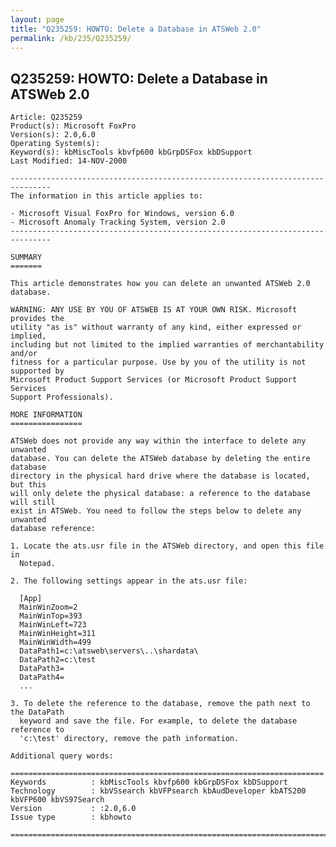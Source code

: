 ```yaml
---
layout: page
title: "Q235259: HOWTO: Delete a Database in ATSWeb 2.0"
permalink: /kb/235/Q235259/
---
```


## Q235259: HOWTO: Delete a Database in ATSWeb 2.0

	Article: Q235259
	Product(s): Microsoft FoxPro
	Version(s): 2.0,6.0
	Operating System(s): 
	Keyword(s): kbMiscTools kbvfp600 kbGrpDSFox kbDSupport
	Last Modified: 14-NOV-2000
	
	-------------------------------------------------------------------------------
	The information in this article applies to:
	
	- Microsoft Visual FoxPro for Windows, version 6.0 
	- Microsoft Anomaly Tracking System, version 2.0 
	-------------------------------------------------------------------------------
	
	SUMMARY
	=======
	
	This article demonstrates how you can delete an unwanted ATSWeb 2.0 database.
	
	WARNING: ANY USE BY YOU OF ATSWEB IS AT YOUR OWN RISK. Microsoft provides the
	utility "as is" without warranty of any kind, either expressed or implied,
	including but not limited to the implied warranties of merchantability and/or
	fitness for a particular purpose. Use by you of the utility is not supported by
	Microsoft Product Support Services (or Microsoft Product Support Services
	Support Professionals).
	
	MORE INFORMATION
	================
	
	ATSWeb does not provide any way within the interface to delete any unwanted
	database. You can delete the ATSWeb database by deleting the entire database
	directory in the physical hard drive where the database is located, but this
	will only delete the physical database: a reference to the database will still
	exist in ATSWeb. You need to follow the steps below to delete any unwanted
	database reference:
	
	1. Locate the ats.usr file in the ATSWeb directory, and open this file in
	  Notepad.
	
	2. The following settings appear in the ats.usr file:
	
	  [App]
	  MainWinZoom=2
	  MainWinTop=393
	  MainWinLeft=723
	  MainWinHeight=311
	  MainWinWidth=499
	  DataPath1=c:\atsweb\servers\..\shardata\ 
	  DataPath2=c:\test
	  DataPath3=
	  DataPath4=
	  ...
	
	3. To delete the reference to the database, remove the path next to the DataPath
	  keyword and save the file. For example, to delete the database reference to
	  'c:\test' directory, remove the path information.
	
	Additional query words:
	
	======================================================================
	Keywords          : kbMiscTools kbvfp600 kbGrpDSFox kbDSupport 
	Technology        : kbVSsearch kbVFPsearch kbAudDeveloper kbATS200 kbVFP600 kbVS97Search
	Version           : :2.0,6.0
	Issue type        : kbhowto
	
	=============================================================================
	
